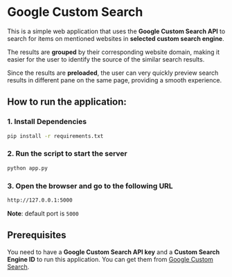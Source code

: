 # Google Custom Search

This is a simple web application that uses the **Google Custom Search API** to search for items on mentioned websites in **selected custom search engine**. 

The results are **grouped** by their corresponding website domain, making it easier for the user to identify the source of the similar search results.

Since the results are **preloaded**, the user can very quickly preview search results in different pane on the same page, providing a smooth experience.

## How to run the application:

### 1. Install Dependencies
```bash
pip install -r requirements.txt
```

### 2. Run the script to start the server
```bash
python app.py
```

### 3. Open the browser and go to the following URL
```bash
http://127.0.0.1:5000
```
**Note**: default port is `5000`

## Prerequisites

You need to have a **Google Custom Search API key** and a **Custom Search Engine ID** to run this application. You can get them from [Google Custom Search](https://developers.google.com/custom-search/v1/overview).
